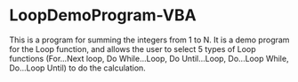 # LoopDemoProgram-VBA
This is a program for summing the integers from 1 to N. It is a demo program for the Loop function, and allows the user to select 5 types of Loop functions (For...Next loop, Do While...Loop, Do Until...Loop, Do...Loop While, Do...Loop Until) to do the calculation.
